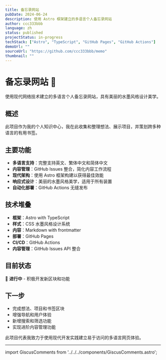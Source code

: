 ```yaml
---
title: 备忘录网站
pubDate: 2024-06-24
description: 使用 Astro 框架建立的多语言个人备忘录网站
author: ccc333bbb
language: zh
status: published
projectStatus: in-progress
techStack: ["Astro", "TypeScript", "GitHub Pages", "GitHub Actions"]
demoUrl: ""
sourceUrl: "https://github.com/ccc333bbb/memo"
thumbnail: ""
---
```


# 备忘录网站 🚀

使用现代网络技术建立的多语言个人备忘录网站，具有美丽的水墨风格设计美学。

## 概述

此项目作为我的个人知识中心，我在此收集和整理想法、展示项目，并策划跨多种语言的有用书签。

## 主要功能

- **多语言支持**：完整支持英文、繁体中文和简体中文
- **内容管理**：GitHub Issues 整合，简化内容工作流程
- **现代架构**：使用 Astro 框架构建以获得最佳效能
- **响应式设计**：美丽的水墨风格美学，适用于所有装置
- **自动化部署**：GitHub Actions 无缝发布

## 技术堆叠

- **框架**：Astro with TypeScript
- **样式**：CSS 水墨风格设计系统
- **内容**：Markdown with frontmatter
- **部署**：GitHub Pages
- **CI/CD**：GitHub Actions
- **内容管理**：GitHub Issues API 整合

## 目前状态

🔨 **进行中** - 积极开发新区块和功能

## 下一步

- 完成想法、项目和书签区块
- 增强导航和用户体验
- 新增搜索和筛选功能
- 实现进阶内容管理功能

此项目代表我致力于使用现代开发实践建立易于访问的多语言网页体验。

---

import GiscusComments from '../../../components/GiscusComments.astro';

<GiscusComments />
